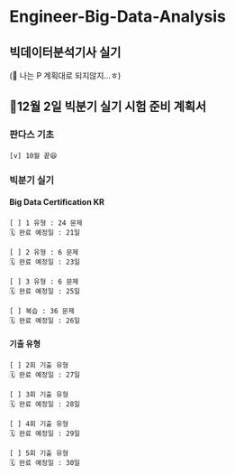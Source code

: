 # Engineer-Big-Data-Analysis
## 빅데이터분석기사 실기

(🚨 나는 P 계획대로 되지않지...ㅎ)

## 📍12월 2일 빅분기 실기 시험 준비 계획서

### 판다스 기초
	[v] 10월 끝😆

### 빅분기 실기
#### Big Data Certification KR
	[ ] 1 유형 : 24 문제
	🗓 완료 예정일 : 21일

	[ ] 2 유형 : 6 문제
	🗓 완료 예정일 : 23일

	[ ] 3 유형 : 6 문제
	🗓 완료 예정일 : 25일

	[ ] 복습 : 36 문제
	🗓 완료 예정일 : 26일

#### 기출 유형
	[ ] 2회 기출 유형
	🗓 완료 예정일 : 27일

	[ ] 3회 기출 유형
	🗓 완료 예정일 : 28일

	[ ] 4회 기출 유형
	🗓 완료 예정일 : 29일

	[ ] 5회 기출 유형
	🗓 완료 예정일 : 30일